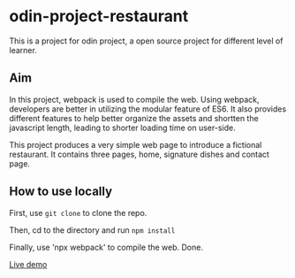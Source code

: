 # odin-project-restaurant

This is a project for odin project, a open source project for different level of learner.

## Aim

In this project, webpack is used to compile the web. Using webpack, developers are better in utilizing the modular feature of ES6. It also provides different features to help better organize the assets and shortten the javascript length, leading to shorter loading time on user-side.

This project produces a very simple web page to introduce a fictional restaurant. It contains three pages, home, signature dishes and contact page.

## How to use locally

First, use `git clone` to clone the repo.

Then, cd to the directory and run `npm install`

Finally, use 'npx webpack' to compile the web. Done.

<a href="https://lkyu92393.github.io/odin-project-restaurant/">Live demo</a>
